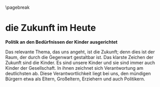 \pagebreak
# die Zukunft im Heute 

__Politik an den Bedürfnissen der Kinder ausgerichtet__

Das relevante Thema, das uns angeht, ist die Zukunft; denn dies ist der Raum, der durch die Gegenwart gestaltbar ist. Das klarste Zeichen der Zukunft sind die Kinder. Es sind unsere Kinder und sie sind immer auch Kinder der Gesellschaft. In ihnen zeichnet sich Verantwortung am deutlichsten ab. Diese Verantwortlichkeit liegt bei uns, den mündigen Bürgern etwa als Eltern, Großeltern, Erziehern und auch Politikern. 







